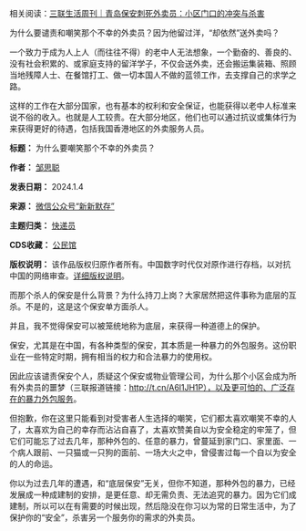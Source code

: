 相关阅读：[三联生活周刊｜青岛保安刺死外卖员：小区门口的冲突与杀害](https://chinadigitaltimes.net/chinese/703830.html "三联生活周刊｜青岛保安刺死外卖员：小区门口的冲突与杀害")


为什么要谴责和嘲笑那个不幸的外卖员？因为他留过洋，“却依然”送外卖吗？


一个致力于成为人上人（而往往不得）的老中人无法想象，一个勤奋的、善良的、没有社会积累的、或家庭支持的留洋学子，不仅会送外卖，还会搬运集装箱、照顾当地残障人士、在餐馆打工、做一切本国人不做的蓝领工作，去支撑自己的求学之路。


这样的工作在大部分国家，也有基本的权利和安全保证，也能获得以老中人标准来说不俗的收入。也就是人工较贵。在大部分地区，他们也可以通过抗议或集体行为来获得更好的待遇，包括我国香港地区的外卖服务人员。




**标题：** 为什么要嘲笑那个不幸的外卖员？  

**作者：** [邹思聪](https://chinadigitaltimes.net/space/新新默存)  

**发表日期：** 2024.1.4  

**来源：** [微信公众号“新新默存”](https://web.archive.org/web/https://mp.weixin.qq.com/s/lALnMa7Omfq7OW3cpvZnFg)  

**主题归类：** [快递员](https://chinadigitaltimes.net/space/快递员)  

**CDS收藏：** [公民馆](https://chinadigitaltimes.net/space/%E5%85%AC%E6%B0%91%E9%A6%86)  

**版权说明：** 该作品版权归原作者所有。中国数字时代仅对原作进行存档，以对抗中国的网络审查。[详细版权说明](https://chinadigitaltimes.net/chinese/copyright)。


而那个杀人的保安是什么背景？为什么持刀上岗？大家居然把这件事称为底层的互杀。不是的，这是这个保安单方面杀人。


并且，我不觉得保安可以被笼统地称为底层，来获得一种道德上的保护。


保安，尤其是在中国，有各种类型的保安，其本质是一种暴力的外包服务。这份职业在一些特定时期，拥有相当的权力和合法暴力的使用权。


因此应该谴责保安个人，质疑这个保安或物业管理公司，为什么那个小区会成为所有外卖员的噩梦（三联报道链接：<http://t.cn/A6l1JH1P），以及更可怕的、广泛存在的暴力外包服务>。


但抱歉，你在这里只能看到对受害者人生选择的嘲笑，它们都太喜欢嘲笑不幸的人了，太喜欢为自己的幸存而沾沾自喜了，太喜欢赞美自以为安全稳定的牢笼了，但它们可能忘了过去几年，那种外包的、任意的暴力，曾蔓延到家门口、家里面、一个病人跟前、一只猫或一只狗的面前、一场大火之中，曾侵害过每一个自以为安全的人的命运。


你以为过去几年的遭遇，和“底层保安”无关，但你不知道，那种外包的暴力，已经发展成一种成建制的安排，是更任意、却无需负责、无法追究的暴力。因为它们成建制，所以可以在有需要的时候出现，然后隐没在你习以为常的日常生活中，为了保护你的“安全”，杀害另一个服务你的需求的外卖员。

